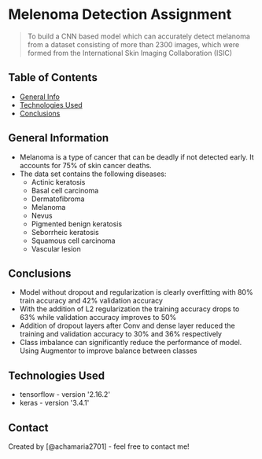 # Melenoma Detection Assignment
> To build a CNN based model which can accurately detect melanoma from a dataset consisting of more than 2300 images, which were formed from the International Skin Imaging Collaboration (ISIC)

## Table of Contents
* [General Info](#general-information)
* [Technologies Used](#technologies-used)
* [Conclusions](#conclusions)

## General Information
- Melanoma is a type of cancer that can be deadly if not detected early. It accounts for 75% of skin cancer deaths.
- The data set contains the following diseases:
    - Actinic keratosis
    - Basal cell carcinoma
    - Dermatofibroma
    - Melanoma
    - Nevus
    - Pigmented benign keratosis
    - Seborrheic keratosis
    - Squamous cell carcinoma
    - Vascular lesion
## Conclusions
- Model without dropout and regularization is clearly overfitting with 80% train accuracy and 42% validation accuracy
- With the addition of L2 regularization the training accuracy drops to 63% while validation accuracy improves to 50%
- Addition of dropout layers after Conv and dense layer reduced the training and validation accuracy to 30% and 36% respectively
- Class imbalance can significantly reduce the performance of model. Using Augmentor to improve balance between classes


## Technologies Used
- tensorflow - version '2.16.2'
- keras - version '3.4.1'

## Contact
Created by [@achamaria2701] - feel free to contact me!
